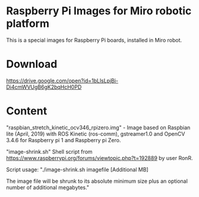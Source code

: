 # Raspberry Pi Images for Miro robotic platform
This is a special images for Raspberry Pi boards, installed in Miro robot.

# Download
https://drive.google.com/open?id=1bLlsLpjBi-Di4cmWVUgB6gK2bqHcH0PD

# Content
"raspbian_stretch_kinetic_ocv346_rpizero.img" - Image based on Raspbian lite (April, 2019) with ROS Kinetic (ros-comm), gstreamer1.0 and OpenCV 3.4.6 for Raspberry pi 1 and Raspberry pi Zero.

"image-shrink.sh" Shell script from https://www.raspberrypi.org/forums/viewtopic.php?t=192889 by user RonR. 

Script usage:
"./image-shrink.sh imagefile [Additional MB]

The image file will be shrunk to its absolute minimum size plus an optional number of additional megabytes."

 
